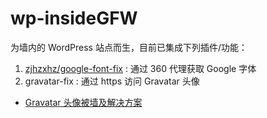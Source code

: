 # wp-insideGFW

为墙内的 WordPress 站点而生，目前已集成下列插件/功能：

1. [zjhzxhz/google-font-fix](https://github.com/zjhzxhz/google-font-fix) : 通过 360 代理获取 Google 字体
2. gravatar-fix : 通过 https 访问 Gravatar 头像
  - [Gravatar 头像被墙及解决方案](http://www.wpdaxue.com/gravatar-is-blocked.html)
